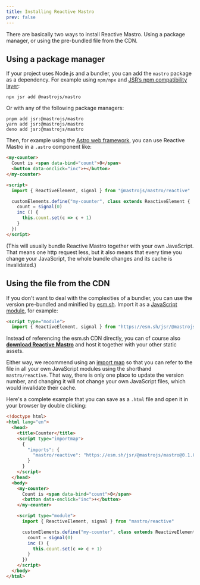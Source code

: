 ```yaml
---
title: Installing Reactive Mastro
prev: false
---
```


There are basically two ways to install Reactive Mastro. Using a package manager, or using the pre-bundled file from the CDN.

## Using a package manager

If your project uses Node.js and a bundler, you can add the `mastro` package as a dependency. For example using `npm/npx` and [JSR’s npm compatibility layer](https://jsr.io/docs/with/node):

    npx jsr add @mastrojs/mastro

Or with any of the following package managers:

    pnpm add jsr:@mastrojs/mastro
    yarn add jsr:@mastrojs/mastro
    deno add jsr:@mastrojs/mastro

Then, for example using the [Astro web framework](https://astro.build/), you can use Reactive Mastro in a `.astro` component like:

```html
<my-counter>
  Count is <span data-bind="count">0</span>
  <button data-onclick="inc">+</button>
</my-counter>

<script>
  import { ReactiveElement, signal } from "@mastrojs/mastro/reactive"

  customElements.define("my-counter", class extends ReactiveElement {
    count = signal(0)
    inc () {
      this.count.set(c => c + 1)
    }
  })
</script>
```

(This will usually bundle Reactive Mastro together with your own JavaScript. That means one http request less, but it also means that every time you change your JavaScript, the whole bundle changes and its cache is invalidated.)

## Using the file from the CDN

If you don't want to deal with the complexities of a bundler, you can use the version pre-bundled and minified by [esm.sh](https://esm.sh/). Import it as a [JavaScript module](https://developer.mozilla.org/en-US/docs/Web/JavaScript/Guide/Modules), for example:

```html
<script type="module">
  import { ReactiveElement, signal } from "https://esm.sh/jsr/@mastrojs/mastro@0.1.0/reactive?bundle"
```

Instead of referencing the esm.sh CDN directly, you can of course also [**download Reactive Mastro**](https://esm.sh/@jsr/mastrojs__mastro@0.1.0/es2022/reactive.bundle.mjs) and host it together with your other static assets.

Either way, we recommend using an [import map](https://developer.mozilla.org/en-US/docs/Web/HTML/Element/script/type/importmap) so that you can refer to the file in all your own JavaScript modules using the shorthand `mastro/reactive`. That way, there is only one place to update the version number, and changing it will not change your own JavaScript files, which would invalidate their cache.

Here's a complete example that you can save as a `.html` file and open it in your browser by double clicking:

```html
<!doctype html>
<html lang="en">
  <head>
    <title>Counter</title>
    <script type="importmap">
      {
        "imports": {
          "mastro/reactive": "https://esm.sh/jsr/@mastrojs/mastro@0.1.0/reactive?bundle"
        }
      }
    </script>
  </head>
  <body>
    <my-counter>
      Count is <span data-bind="count">0</span>
      <button data-onclick="inc">+</button>
    </my-counter>

    <script type="module">
      import { ReactiveElement, signal } from "mastro/reactive"

      customElements.define("my-counter", class extends ReactiveElement {
        count = signal(0)
        inc () {
          this.count.set(c => c + 1)
        }
      })
    </script>
  </body>
</html>
```
